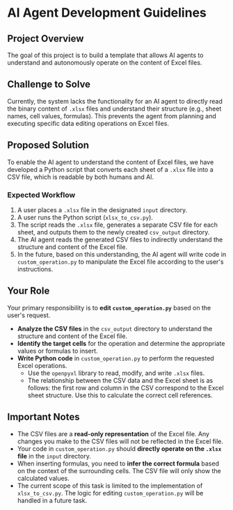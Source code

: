 # AI Agent Development Guidelines

## Project Overview

The goal of this project is to build a template that allows AI agents to understand and autonomously operate on the content of Excel files.

## Challenge to Solve

Currently, the system lacks the functionality for an AI agent to directly read the binary content of `.xlsx` files and understand their structure (e.g., sheet names, cell values, formulas). This prevents the agent from planning and executing specific data editing operations on Excel files.

## Proposed Solution

To enable the AI agent to understand the content of Excel files, we have developed a Python script that converts each sheet of a `.xlsx` file into a CSV file, which is readable by both humans and AI.

### Expected Workflow

1. A user places a `.xlsx` file in the designated `input` directory.
2. A user runs the Python script (`xlsx_to_csv.py`).
3. The script reads the `.xlsx` file, generates a separate CSV file for each sheet, and outputs them to the newly created `csv_output` directory.
4. The AI agent reads the generated CSV files to indirectly understand the structure and content of the Excel file.
5. In the future, based on this understanding, the AI agent will write code in `custom_operation.py` to manipulate the Excel file according to the user's instructions.

## Your Role

Your primary responsibility is to **edit `custom_operation.py`** based on the user's request.

- **Analyze the CSV files** in the `csv_output` directory to understand the structure and content of the Excel file.
- **Identify the target cells** for the operation and determine the appropriate values or formulas to insert.
- **Write Python code** in `custom_operation.py` to perform the requested Excel operations.
  - Use the `openpyxl` library to read, modify, and write `.xlsx` files.
  - The relationship between the CSV data and the Excel sheet is as follows: the first row and column in the CSV correspond to the Excel sheet structure. Use this to calculate the correct cell references.

## Important Notes

- The CSV files are a **read-only representation** of the Excel file. Any changes you make to the CSV files will not be reflected in the Excel file.
- Your code in `custom_operation.py` should **directly operate on the `.xlsx` file** in the `input` directory.
- When inserting formulas, you need to **infer the correct formula** based on the context of the surrounding cells. The CSV file will only show the calculated values.
- The current scope of this task is limited to the implementation of `xlsx_to_csv.py`. The logic for editing `custom_operation.py` will be handled in a future task.
